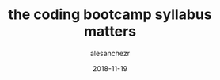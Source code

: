 ---
slug: "sample"
date: "2018-11-19"
title: "the coding bootcamp syllabus matters"
author: "alesanchezr"
avatar: "../images/staff/alejandro.png"
image: "/images/why2.jpg" # insert null if no image
excerpt: "Cras justo odio, dapibus ac facilisis in, egestas eget quam. Vivamus sagittis lacus vel augue laoreet rutrum faucibus dolor auctor.Aenean lacinia bibendum nulla sed consectetur. Donec sed odio dui."
intro: "Cras justo odio, dapibus ac facilisis in, egestas eget quam. Vivamus sagittis lacus vel augue laoreet rutrum faucibus dolor auctor.Aenean lacinia bibendum nulla sed consectetur. Donec sed odio dui."
status: "published" # published, draft, unassigned
featured: true
unlisted: true
tags: 
- Javascript
- php
- ruby
- Web Developer
---